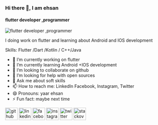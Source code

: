 ### Hi there 👋, I am ehsan 
#### flutter developer ,programmer
![flutter developer ,programmer](https://avatars.githubusercontent.com/u/97935737?v=4)

I doing work on flutter and learning about Android and IOS development

Skills:  Flutter /Dart /Kotlin / C++/Java

- 🔭 I’m currently working on flutter  
- 🌱 I’m currently learning Android +IOS development 
- 👯 I’m looking to collaborate on github 
- 🤔 I’m looking for help with open sources 
- 💬 Ask me about soft skills 
- 📫 How to reach me: LinkedIn Facebook, Instagram, Twitter  
- 😄 Pronouns: yaar ehsan 
- ⚡ Fun fact: maybe next time  


[<img src='https://cdn.jsdelivr.net/npm/simple-icons@3.0.1/icons/github.svg' alt='github' height='40'>](https://github.com/https://github.com/ehsanyaqoob)  [<img src='https://cdn.jsdelivr.net/npm/simple-icons@3.0.1/icons/linkedin.svg' alt='linkedin' height='40'>](https://www.linkedin.com/in/www.linkedin.com/in/ehsan-yaqoob-86917622b/)  [<img src='https://cdn.jsdelivr.net/npm/simple-icons@3.0.1/icons/facebook.svg' alt='facebook' height='40'>](https://www.facebook.com/https://www.facebook.com/ehsaanyaqob)  [<img src='https://cdn.jsdelivr.net/npm/simple-icons@3.0.1/icons/instagram.svg' alt='instagram' height='40'>](https://www.instagram.com/https://www.instagram.com/yaar_ehsaan//)  [<img src='https://cdn.jsdelivr.net/npm/simple-icons@3.0.1/icons/twitter.svg' alt='twitter' height='40'>](https://twitter.com/https://twitter.com/mnmehsan)  [<img src='https://cdn.jsdelivr.net/npm/simple-icons@3.0.1/icons/stackoverflow.svg' alt='stackoverflow' height='40'>](https://stackoverflow.com/users/https://stackoverflow.com/users/18118910/ehsan-yaqoob)  

